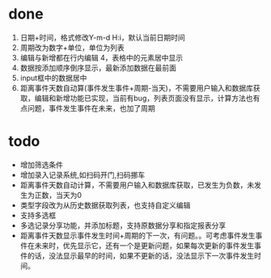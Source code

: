 # done
1. 日期+时间，格式修改Y-m-d H:i，默认当前日期时间
2. 周期改为数字+单位，单位为列表
3. 编辑与新增都在行内编辑
4，表格中的元素居中显示
5. 数据按添加顺序倒序显示，最新添加数据在最前面
6. input框中的数据居中
7. 距离事件天数自动算(事件发生事件+周期-当天)，不需要用户输入和数据库获取，编辑和新增功能已实现，当前有bug，列表页面没有显示，计算方法也有点问题，事件发生事件在未来，也加了周期

# todo 
- 增加筛选条件
- 增加录入记录系统,如扫码开门,扫码挪车
- 距离事件天数自动计算，不需要用户输入和数据库获取，已发生为负数，未发生为正数，当天为0
- 类型字段改为从历史数据获取列表，也支持自定义编辑
- 支持多选框
- 多选记录分享功能，并添加标题，支持原数据分享和指定报表分享
- 距离事件天数显示事件发生时间+周期的下一次，有问题。。可考虑事件发生事件在未来时，优先显示它，还有一个是更新问题，如果每次更新的事件发生事件的话，没法显示最早的时间，如果不更新的话，没法显示下一次事件发生时间。